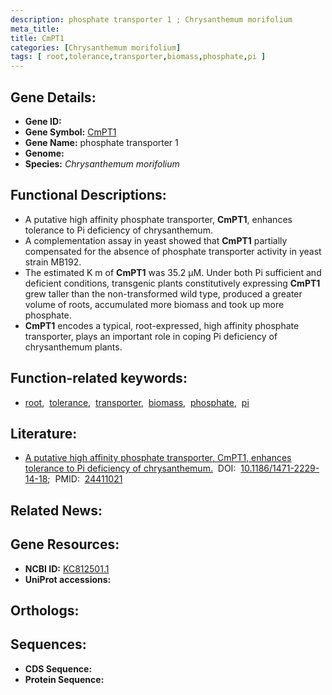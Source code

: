```yaml
---
description: phosphate transporter 1 ; Chrysanthemum morifolium
meta_title:
title: CmPT1
categories: [Chrysanthemum morifolium]
tags: [ root,tolerance,transporter,biomass,phosphate,pi ]
---
```


## Gene Details:
- **Gene ID:** []()
- **Gene Symbol:** <u>CmPT1</u>
- **Gene Name:** phosphate transporter 1
- **Genome:** []()
- **Species:** *Chrysanthemum morifolium*

## Functional Descriptions:
   - A putative high affinity phosphate transporter, **CmPT1**, enhances tolerance to Pi deficiency of chrysanthemum.
   - A complementation assay in yeast showed that **CmPT1** partially compensated for the absence of phosphate transporter activity in yeast strain MB192.
   - The estimated K m of **CmPT1** was 35.2 μM. Under both Pi sufficient and deficient conditions, transgenic plants constitutively expressing **CmPT1** grew taller than the non-transformed wild type, produced a greater volume of roots, accumulated more biomass and took up more phosphate.
   - **CmPT1** encodes a typical, root-expressed, high affinity phosphate transporter, plays an important role in coping Pi deficiency of chrysanthemum plants.

## Function-related keywords:
   - [root](/tags/root/),&nbsp;&nbsp;[tolerance](/tags/tolerance/),&nbsp;&nbsp;[transporter](/tags/transporter/),&nbsp;&nbsp;[biomass](/tags/biomass/),&nbsp;&nbsp;[phosphate](/tags/phosphate/),&nbsp;&nbsp;[pi](/tags/pi/)

## Literature:
   - [A putative high affinity phosphate transporter, CmPT1, enhances tolerance to Pi deficiency of chrysanthemum.](https://doi.org/10.1186/1471-2229-14-18)&nbsp;&nbsp;DOI:&nbsp;&nbsp;[10.1186/1471-2229-14-18](https://doi.org/10.1186/1471-2229-14-18);&nbsp;&nbsp;PMID:&nbsp;&nbsp;[24411021](https://pubmed.ncbi.nlm.nih.gov/24411021/)

## Related News:

## Gene Resources:
- **NCBI ID:**  [KC812501.1](https://www.ncbi.nlm.nih.gov/gene/?term=KC812501.1)
- **UniProt accessions:**  [](https://www.uniprot.org/uniprotkb//entry)

## Orthologs:

## Sequences:
- **CDS Sequence:**
- **Protein Sequence:**
